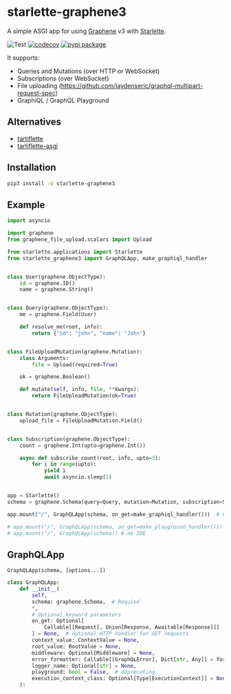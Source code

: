 # starlette-graphene3

A simple ASGI app for using [Graphene](https://github.com/graphql-python/graphene) v3 with [Starlette](https://github.com/encode/starlette).

![Test](https://github.com/ciscorn/starlette-graphene3/actions/workflows/test.yml/badge.svg?branch=master)
[![codecov](https://codecov.io/gh/ciscorn/starlette-graphene3/branch/master/graph/badge.svg)](https://codecov.io/gh/ciscorn/starlette-graphene3)
[![pypi package](https://img.shields.io/pypi/v/starlette-graphene3?color=%2334D058&label=pypi%20package)](https://pypi.org/project/starlette-graphene3)

It supports:

- Queries and Mutations (over HTTP or WebSocket)
- Subscriptions (over WebSocket)
- File uploading (https://github.com/jaydenseric/graphql-multipart-request-spec)
- GraphiQL / GraphQL Playground


## Alternatives

- [tartiflette](https://github.com/tartiflette/tartiflette)
- [tartiflette-asgi](https://github.com/tartiflette/tartiflette-asgi)


## Installation

```bash
pip3 install -U starlette-graphene3
```


## Example

```python
import asyncio

import graphene
from graphene_file_upload.scalars import Upload

from starlette.applications import Starlette
from starlette_graphene3 import GraphQLApp, make_graphiql_handler


class User(graphene.ObjectType):
    id = graphene.ID()
    name = graphene.String()


class Query(graphene.ObjectType):
    me = graphene.Field(User)

    def resolve_me(root, info):
        return {"id": "john", "name": "John"}


class FileUploadMutation(graphene.Mutation):
    class Arguments:
        file = Upload(required=True)

    ok = graphene.Boolean()

    def mutate(self, info, file, **kwargs):
        return FileUploadMutation(ok=True)


class Mutation(graphene.ObjectType):
    upload_file = FileUploadMutation.Field()


class Subscription(graphene.ObjectType):
    count = graphene.Int(upto=graphene.Int())

    async def subscribe_count(root, info, upto=3):
        for i in range(upto):
            yield i
            await asyncio.sleep(1)


app = Starlette()
schema = graphene.Schema(query=Query, mutation=Mutation, subscription=Subscription)

app.mount("/", GraphQLApp(schema, on_get=make_graphiql_handler()))  # Graphiql IDE

# app.mount("/", GraphQLApp(schema, on_get=make_playground_handler()))  # Playground IDE
# app.mount("/", GraphQLApp(schema)) # no IDE
```

## GraphQLApp

`GraphQLApp(schema, [options...])`

```python
class GraphQLApp:
    def __init__(
        self,
        schema: graphene.Schema,  # Requied
        *,
        # Optional keyword parameters
        on_get: Optional[
            Callable[[Request], Union[Response, Awaitable[Response]]]
        ] = None,  # optional HTTP handler for GET requests
        context_value: ContextValue = None,
        root_value: RootValue = None,
        middleware: Optional[Middleware] = None,
        error_formatter: Callable[[GraphQLError], Dict[str, Any]] = format_error,
        logger_name: Optional[str] = None,
        playground: bool = False,  # deprecating
        execution_context_class: Optional[Type[ExecutionContext]] = None,
    ):
```
